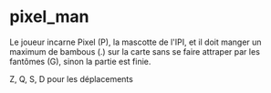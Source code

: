 # pixel_man

Le joueur incarne Pixel (P), la mascotte de l'IPI, et il doit manger un maximum de bambous (.) sur la carte sans se faire attraper par les fantômes (G), sinon la partie est finie. 

Z, Q, S, D pour les déplacements
